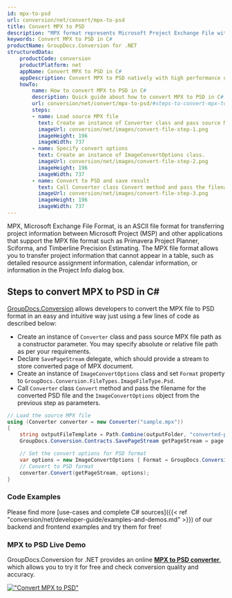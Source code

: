 ```yaml
---
id: mpx-to-psd
url: conversion/net/convert/mpx-to-psd
title: Convert MPX to PSD
description: "MPX format represents Microsoft Project Exchange File with .mpx extension. Learn how to convert MPX to PSD file programmatically in C# language using GroupDocs.Conversion for .NET library."
keywords: Convert MPX to PSD in C#
productName: GroupDocs.Conversion for .NET
structuredData:
    productCode: conversion
    productPlatform: net
    appName: Convert MPX to PSD in C#
    appDescription: Convert MPX to PSD natively with high performance using C# language and server side GroupDocs.Conversion for .NET APIs, without the use of any software like Microsoft or Open Office.
    howTo:
        name: How to convert MPX to PSD in C# 
        description: Quick guide about how to convert MPX to PSD in C# with high performance and accuracy.
        url: conversion/net/convert/mpx-to-psd/#steps-to-convert-mpx-to-psd-in-c
        steps:
        - name: Load source MPX file 
          text: Create an instance of Converter class and pass source MPX file path as a constructor parameter. You may specify absolute or relative file path as per your requirements. 
          imageUrl: conversion/net/images/convert-file-step-1.png
          imageHeight: 196
          imageWidth: 737
        - name: Specify convert options 
          text: Create an instance of ImageConvertOptions class.
          imageUrl: conversion/net/images/convert-file-step-2.png
          imageHeight: 196
          imageWidth: 737
        - name: Convert to PSD and save result 
          text: Call Converter class Convert method and pass the filename for the converted HTML file and the ImageConvertOptions object from the previous step as parameters.
          imageUrl: conversion/net/images/convert-file-step-3.png
          imageHeight: 196
          imageWidth: 737
---
```


MPX, Microsoft Exchange File Format, is an ASCII file format for transferring project information between Microsoft Project (MSP) and other applications that support the MPX file format such as Primavera Project Planner, Sciforma, and Timberline Precision Estimating. The MPX file format allows you to transfer project information that cannot appear in a table, such as detailed resource assignment information, calendar information, or information in the Project Info dialog box.

## Steps to convert MPX to PSD in C#

[GroupDocs.Conversion](https://products.groupdocs.com/conversion/net) allows developers to convert the MPX file to PSD format in an easy and intuitive way just using a few lines of code as described below:

* Create an instance of `Converter` class and pass source MPX file path as a constructor parameter. You may specify absolute or relative file path as per your requirements. 
* Declare `SavePageStream` delegate, which should provide a stream to store converted page of MPX document.
* Create an instance of `ImageConvertOptions` class and set `Format` property to `GroupDocs.Conversion.FileTypes.ImageFileType.Psd`.
* Call `Converter` class `Convert` method and pass the filename for the converted PSD file and the `ImageConvertOptions` object from the previous step as parameters.

```csharp
// Load the source MPX file
using (Converter converter = new Converter("sample.mpx"))
{
    string outputFileTemplate = Path.Combine(outputFolder, "converted-page-{0}.psd");
    GroupDocs.Conversion.Contracts.SavePageStream getPageStream = page => new FileStream(string.Format(outputFileTemplate, page), FileMode.Create);

    // Set the convert options for PSD format
    var options = new ImageConvertOptions { Format = GroupDocs.Conversion.FileTypes.ImageFileType.Psd };   
    // Convert to PSD format
    converter.Convert(getPageStream, options);
}
```

### Code Examples

Please find more [use-cases and complete C# sources]({{< ref "conversion/net/developer-guide/examples-and-demos.md" >}}) of our backend and frontend examples and try them for free!

### MPX to PSD Live Demo

GroupDocs.Conversion for .NET provides an online [**MPX to PSD converter**](https://products.groupdocs.app/conversion/mpx-to-psd), which allows you to try it for free and check conversion quality and accuracy.

[!["Convert MPX to PSD"](conversion/net/images/convert-to-psd/convert-mpx-to-psd.png)](https://products.groupdocs.app/conversion/mpx-to-psd)